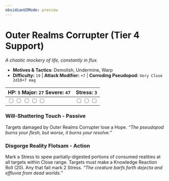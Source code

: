 ```yaml
---
obsidianUIMode: preview
---
```

# Outer Realms Corrupter (Tier 4 Support)

*A chaotic mockery of life, constantly in flux.*

- **Motives & Tactics**: Demolish, Undermine, Warp
- **Difficulty:** `19` | **Attack Modifier:** `+7` | **Corroding Pseudopod:** `Very Close 2d10+7 mag`

| HP: `5` Major: `27` Severe: `47` | Stress: `3` |
|--|--|
|  <input type="checkbox" unchecked id="70dbe362"> <input type="checkbox" unchecked id="20e7851e"> <input type="checkbox" unchecked id="f335c8b9"> <input type="checkbox" unchecked id="68269769"> <input type="checkbox" unchecked id="11343a7c"> |  <input type="checkbox" unchecked id="cf5104a3"> <input type="checkbox" unchecked id="46878d89"> <input type="checkbox" unchecked id="90d853b6"> |

### Will-Shattering Touch - Passive

Targets damaged by Outer Realms Corrupter lose a Hope. *“The pseudopod burns your flesh, but worse, it burns your resolve.”*

### Disgorge Reality Flotsam - Action

Mark a Stress to spew partially-digested portions of consumed realities at all targets within Close range. Targets must make a Knowledge Reaction Roll (20). Any that fail mark 2 Stress. *“The creature barfs forth dejecta and effluvia from dead worlds.”*



